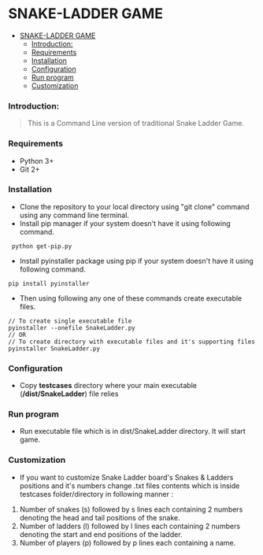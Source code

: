 # SNAKE-LADDER GAME
- [SNAKE-LADDER GAME](#snake-ladder-game)
    + [Introduction:](#introduction-)
    + [Requirements](#requirements)
    + [Installation](#installation)
    + [Configuration](#configuration)
    + [Run program](#run-program)
    + [Customization](#customization)


### Introduction:
> This is a Command Line version of traditional Snake Ladder Game.
### Requirements
- Python 3+
- Git 2+
### Installation
- Clone the repository to your local directory using "git clone" command using any command line terminal.
- Install pip manager if your system doesn't have it using following command.
````
 python get-pip.py
````
- Install pyinstaller package using pip if your system doesn't have it using following command.
````
pip install pyinstaller
````
- Then using following any one of these commands create executable files.
````
// To create single executable file
pyinstaller --onefile SnakeLadder.py
// OR
// To create directory with executable files and it's supporting files
pyinstaller SnakeLadder.py
```` 
### Configuration
- Copy **testcases** directory where your main executable (**/dist/SnakeLadder**) file relies
### Run program
- Run executable file which is in dist/SnakeLadder directory. It will start game.
### Customization
- If you want to customize Snake Ladder board's Snakes & Ladders positions and it's numbers change .txt files contents which is inside testcases folder/directory in following manner :
1. Number of snakes (s) followed by s lines each containing 2 numbers denoting the head and tail positions of the snake.
2. Number of ladders (l) followed by l lines each containing 2 numbers denoting the start and end positions of the ladder.
3. Number of players (p) followed by p lines each containing a name.
